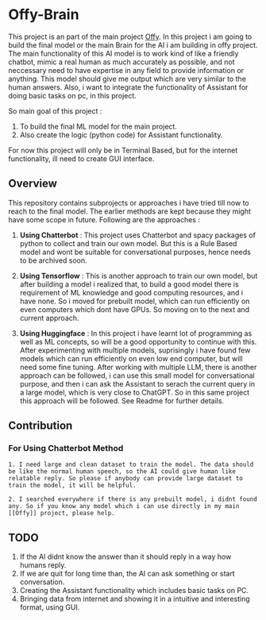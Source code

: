 # Offy-Brain
This project is an part of the main project [Offy](https://github.com/tu2-atmanand/offy). In this project i am going to build the final model or the main Brain for the AI i am building in offy project.
The main functionality of this AI model is to work kind of like a friendly chatbot, mimic a real human as much accurately as possible, and not neccessary need to have expertise in any field to provide information or anything. This model should give me output which are very similar to the human answers.
Also, i want to integrate the functionality of Assistant for doing basic tasks on pc, in this project.

So main goal of this project :
1. To build the final ML model for the main project.
2. Also create the logic (python code) for Assistant functionality.

For now this project will only be in Terminal Based, but for the internet functionality, ill need to create GUI interface.

## Overview
This repository contains subprojects or approaches i have tried till now to reach to the final model. The earlier methods are kept because they might have some scope in future. Following are the approaches :

1. **Using Chatterbot** : This project uses Chatterbot and spacy packages of python to collect and train our own model. But this is a Rule Based model and wont be suitable for conversational purposes, hence needs to be archived soon.

2. **Using Tensorflow** : This is another approach to train our own model, but after building a model i realized that, to build a good model there is requirement of ML knowledge and good computing resources, and i have none. So i moved for prebuilt model, which can run efficiently on even computers which dont have GPUs. So moving on to the next and current approach.

3. **Using Huggingface** : In this project i have learnt lot of programming as well as ML concepts, so will be a good opportunity to continue with this. After experimenting with multiple models, suprisingly i have found few models which can run efficiently on even low end computer, but will need some fine tuning. After working with multiple LLM, there is another approach can be followed, i can use this small model for conversational purpose, and then i can ask the Assistant to serach the current query in a large model, which is very close to ChatGPT. So in this same project this approach will be followed. See Readme for further details.


## Contribution

### For Using Chatterbot Method
	1. I need large and clean dataset to train the model. The data should be like the normal human speech, so the AI could give human like relatable reply. So please if anybody can provide large dataset to train the model, it will be helpful.

	2. I searched everywhere if there is any prebuilt model, i didnt found any. So if you know any model which i can use directly in my main [[Offy]] project, please help.






## TODO
1. If the AI didnt know the answer than it should reply in a way how humans reply.
2. If we are quit for long time than, the AI can ask something or start conversation.
3. Creating the Assistant functionality which includes basic tasks on PC.
4. Bringing data from internet and showing it in a intuitive and interesting format, using GUI.
